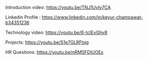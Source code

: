  Introduction video: https://youtu.be/TNJ1UvIv7CA


Linkedin Profile : https://www.linkedin.com/in/keyur-champawat-b34351236

Technology video: https://youtu.be/6-tclEvGhv8

Projects: https://youtu.be/S1e7GLRFtqg


 HR Questions:   https://youtu.be/nRMSFDlUOEs
